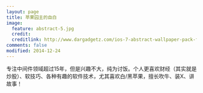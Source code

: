```yaml
---
layout: page
title: 苹果园主的自白
image:
  feature: abstract-5.jpg
  credit: 
  creditlink: http://www.dargadgetz.com/ios-7-abstract-wallpaper-pack-for-iphone-5-and-ipod-touch-retina/
comments: false
modified: 2014-12-24
---
```


专注中间件领域超过15年，但是兴趣不大，纯为讨饭。个人更喜欢财经（其实就是炒股）、软技巧、各种有趣的软件技术，尤其喜欢白/黑苹果，擅长吹牛、装X、讲故事！